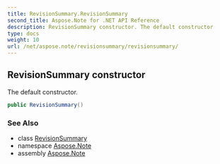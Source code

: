 ```yaml
---
title: RevisionSummary.RevisionSummary
second_title: Aspose.Note for .NET API Reference
description: RevisionSummary constructor. The default constructor
type: docs
weight: 10
url: /net/aspose.note/revisionsummary/revisionsummary/
---
```

## RevisionSummary constructor

The default constructor.

```csharp
public RevisionSummary()
```

### See Also

* class [RevisionSummary](../)
* namespace [Aspose.Note](../../revisionsummary/)
* assembly [Aspose.Note](../../../)


